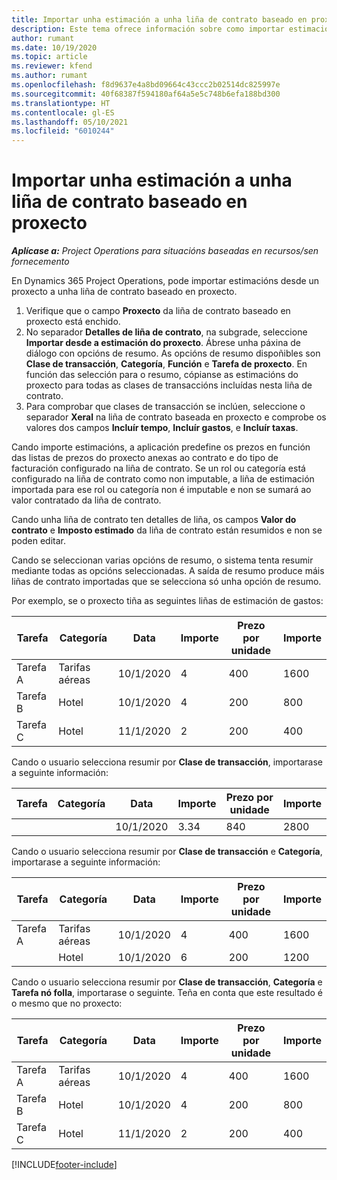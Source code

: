 ```yaml
---
title: Importar unha estimación a unha liña de contrato baseado en proxecto
description: Este tema ofrece información sobre como importar estimacións dun proxecto a unha liña de contrato.
author: rumant
ms.date: 10/19/2020
ms.topic: article
ms.reviewer: kfend
ms.author: rumant
ms.openlocfilehash: f8d9637e4a8bd09664c43ccc2b02514dc825997e
ms.sourcegitcommit: 40f68387f594180af64a5e5c748b6efa188bd300
ms.translationtype: HT
ms.contentlocale: gl-ES
ms.lasthandoff: 05/10/2021
ms.locfileid: "6010244"
---
```

# <a name="import-an-estimate-to-a-project-based-contract-line"></a>Importar unha estimación a unha liña de contrato baseado en proxecto

_**Aplícase a:** Project Operations para situacións baseadas en recursos/sen fornecemento_

En Dynamics 365 Project Operations, pode importar estimacións desde un proxecto a unha liña de contrato baseado en proxecto.

1. Verifique que o campo **Proxecto** da liña de contrato baseado en proxecto está enchido.
2. No separador **Detalles de liña de contrato**, na subgrade, seleccione **Importar desde a estimación do proxecto**. Ábrese unha páxina de diálogo con opcións de resumo. As opcións de resumo dispoñibles son **Clase de transacción**, **Categoría**, **Función** e **Tarefa de proxecto**. En función das selección para o resumo, cópianse as estimacións do proxecto para todas as clases de transaccións incluídas nesta liña de contrato. 
3. Para comprobar que clases de transacción se inclúen, seleccione o separador **Xeral** na liña de contrato baseada en proxecto e comprobe os valores dos campos **Incluír tempo**, **Incluír gastos**, e **Incluír taxas**.

Cando importe estimacións, a aplicación predefine os prezos en función das listas de prezos do proxecto anexas ao contrato e do tipo de facturación configurado na liña de contrato. Se un rol ou categoría está configurado na liña de contrato como non imputable, a liña de estimación importada para ese rol ou categoría non é imputable e non se sumará ao valor contratado da liña de contrato.

Cando unha liña de contrato ten detalles de liña, os campos **Valor do contrato** e **Imposto estimado** da liña de contrato están resumidos e non se poden editar.

Cando se seleccionan varias opcións de resumo, o sistema tenta resumir mediante todas as opcións seleccionadas. A saída de resumo produce máis liñas de contrato importadas que se selecciona só unha opción de resumo.

Por exemplo, se o proxecto tiña as seguintes liñas de estimación de gastos:

| Tarefa | Categoría | Data | Importe | Prezo por unidade | Importe  |
| --- | --- | --- | --- | --- | --- |
| Tarefa A | Tarifas aéreas | 10/1/2020 | 4 | 400 | 1600 |
| Tarefa B | Hotel | 10/1/2020 | 4 | 200 | 800 |
| Tarefa C | Hotel | 11/1/2020 | 2 | 200 | 400 |

Cando o usuario selecciona resumir por **Clase de transacción**, importarase a seguinte información:

| Tarefa | Categoría | Data | Importe | Prezo por unidade | Importe  |
| --- | --- | --- | --- | --- | --- |
| &nbsp;  | &nbsp;  | 10/1/2020 | 3.34 | 840 | 2800 |

Cando o usuario selecciona resumir por **Clase de transacción** e **Categoría**, importarase a seguinte información:

| Tarefa | Categoría | Data | Importe | Prezo por unidade | Importe  |
| --- | --- | --- | --- | --- | --- |
| Tarefa A | Tarifas aéreas | 10/1/2020 | 4 | 400 | 1600 |
| &nbsp;  | Hotel | 10/1/2020 | 6 | 200 | 1200 |

Cando o usuario selecciona resumir por **Clase de transacción**, **Categoría** e **Tarefa nó folla**, importarase o seguinte. Teña en conta que este resultado é o mesmo que no proxecto:

| Tarefa | Categoría | Data | Importe | Prezo por unidade | Importe  |
| --- | --- | --- | --- | --- | --- |
| Tarefa A | Tarifas aéreas | 10/1/2020 | 4 | 400 | 1600 |
| Tarefa B | Hotel | 10/1/2020 | 4 | 200 | 800 |
| Tarefa C | Hotel | 11/1/2020 | 2 | 200 | 400 |


[!INCLUDE[footer-include](../includes/footer-banner.md)]